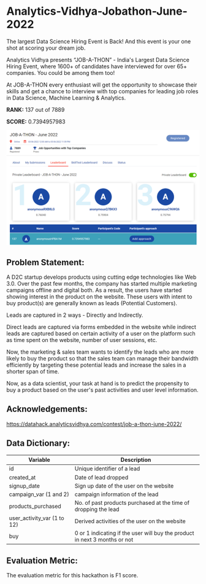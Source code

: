 # Analytics-Vidhya-Jobathon-June-2022

The largest Data Science Hiring Event is Back!
And this event is your one shot at scoring your dream job.

Analytics Vidhya presents “JOB-A-THON” - India's Largest Data Science Hiring Event, where 1600+ of candidates have interviewed for over 65+ companies. You could be among them too! 

At JOB-A-THON every enthusiast will get the opportunity to showcase their skills and get a chance to interview with top companies for leading job roles in Data Science, Machine Learning & Analytics. 


**RANK:** 137 out of  7889

**SCORE:** 0.7394957983

![rank](rank.png)

## Problem Statement:
A D2C startup develops products using cutting edge technologies like Web 3.0. Over the past few months, the company has started multiple marketing campaigns offline and digital both. As a result, the users have started showing interest in the product on the website. These users with intent to buy product(s) are generally known as leads (Potential Customers). 

Leads are captured in 2 ways - Directly and Indirectly. 

Direct leads are captured via forms embedded in the website while indirect leads are captured based on certain activity of a user on the platform such as time spent on the website, number of user sessions, etc.

Now, the marketing & sales team wants to identify the leads who are more likely to buy the product so that the sales team can manage their bandwidth efficiently by targeting these potential leads and increase the sales in a shorter span of time.

Now, as a data scientist, your task at hand is to predict the propensity to buy a product based on the user's past activities and user level information.


## Acknowledgements:
https://datahack.analyticsvidhya.com/contest/job-a-thon-june-2022/


## Data Dictionary:
| **Variable** | **Description** |
| --- | --- |
| id | Unique identifier of a lead |
| created_at | Date of lead dropped |
| signup_date | Sign up date of the user on the website |
| campaign_var (1 and 2) | campaign information of the lead |
| products_purchased | No. of past products purchased at the time of dropping the lead |
| user_activity_var (1 to 12) | Derived activities of the user on the website |
| buy | 0 or 1 indicating if the user will buy the product in next 3 months or not  |

## Evaluation Metric:
The evaluation metric for this hackathon is F1 score.

